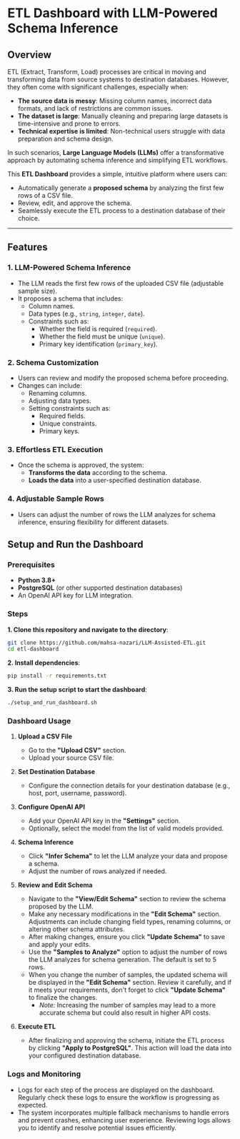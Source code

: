 # ETL Dashboard with LLM-Powered Schema Inference

## Overview

ETL (Extract, Transform, Load) processes are critical in moving and transforming data from source systems to destination databases. However, they often come with significant challenges, especially when:
- **The source data is messy**: Missing column names, incorrect data formats, and lack of restrictions are common issues.
- **The dataset is large**: Manually cleaning and preparing large datasets is time-intensive and prone to errors.
- **Technical expertise is limited**: Non-technical users struggle with data preparation and schema design.

In such scenarios, **Large Language Models (LLMs)** offer a transformative approach by automating schema inference and simplifying ETL workflows. 

This **ETL Dashboard** provides a simple, intuitive platform where users can:
- Automatically generate a **proposed schema** by analyzing the first few rows of a CSV file.
- Review, edit, and approve the schema.
- Seamlessly execute the ETL process to a destination database of their choice.

---

## Features

### 1. **LLM-Powered Schema Inference**
- The LLM reads the first few rows of the uploaded CSV file (adjustable sample size).
- It proposes a schema that includes:
  - Column names.
  - Data types (e.g., `string`, `integer`, `date`).
  - Constraints such as:
    - Whether the field is required (`required`).
    - Whether the field must be unique (`unique`).
    - Primary key identification (`primary_key`).

### 2. **Schema Customization**
- Users can review and modify the proposed schema before proceeding.
- Changes can include:
  - Renaming columns.
  - Adjusting data types.
  - Setting constraints such as:
    - Required fields.
    - Unique constraints.
    - Primary keys.


### 3. **Effortless ETL Execution**
- Once the schema is approved, the system:
  - **Transforms the data** according to the schema.
  - **Loads the data** into a user-specified destination database.

### 4. **Adjustable Sample Rows**
- Users can adjust the number of rows the LLM analyzes for schema inference, ensuring flexibility for different datasets.

## Setup and Run the Dashboard

### Prerequisites
- **Python 3.8+**
- **PostgreSQL** (or other supported destination databases)
- An OpenAI API key for LLM integration.

### Steps

**1. Clone this repository and navigate to the directory**:
   ```bash
   git clone https://github.com/mahsa-nazari/LLM-Assisted-ETL.git
   cd etl-dashboard
   ```

**2. Install dependencies**:
   ```bash
pip install -r requirements.txt
   ```

**3. Run the setup script to start the dashboard**:
   ```bash
./setup_and_run_dashboard.sh
   ```

### Dashboard Usage

1. **Upload a CSV File**  
   - Go to the **"Upload CSV"** section.  
   - Upload your source CSV file.

2. **Set Destination Database**  
   - Configure the connection details for your destination database (e.g., host, port, username, password).

3. **Configure OpenAI API**  
   - Add your OpenAI API key in the **"Settings"** section.  
   - Optionally, select the model from the list of valid models provided.

4. **Schema Inference**  
   - Click **"Infer Schema"** to let the LLM analyze your data and propose a schema.  
   - Adjust the number of rows analyzed if needed.

5. **Review and Edit Schema**  
   - Navigate to the **"View/Edit Schema"** section to review the schema proposed by the LLM.  
   - Make any necessary modifications in the **"Edit Schema"** section. Adjustments can include changing field types, renaming columns, or altering other schema attributes.  
   - After making changes, ensure you click **"Update Schema"** to save and apply your edits.  
   - Use the **"Samples to Analyze"** option to adjust the number of rows the LLM analyzes for schema generation. The default is set to 5 rows.  
   - When you change the number of samples, the updated schema will be displayed in the **"Edit Schema"** section. Review it carefully, and if it meets your requirements, don't forget to click **"Update Schema"** to finalize the changes.  
     - *Note:* Increasing the number of samples may lead to a more accurate schema but could also result in higher API costs.

6. **Execute ETL**  
   - After finalizing and approving the schema, initiate the ETL process by clicking **"Apply to PostgreSQL"**. This action will load the data into your configured destination database.

### Logs and Monitoring  
   - Logs for each step of the process are displayed on the dashboard. Regularly check these logs to ensure the workflow is progressing as expected.  
   - The system incorporates multiple fallback mechanisms to handle errors and prevent crashes, enhancing user experience. Reviewing logs allows you to identify and resolve potential issues efficiently.


